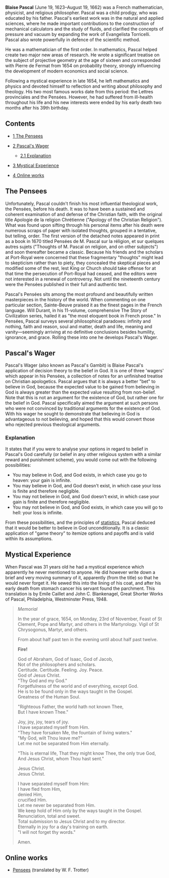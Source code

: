 **Blaise Pascal** (June 19, 1623–August 19, 1662) was a French
mathematician, physicist, and religious philosopher. Pascal was a
child prodigy, who was educated by his father. Pascal's earliest
work was in the natural and applied sciences, where he made
important contributions to the construction of mechanical
calculators and the study of fluids, and clarified the concepts of
pressure and vacuum by expanding the work of Evangelista
Torricelli. Pascal also wrote powerfully in defence of the
scientific method.

He was a mathematician of the first order. In mathematics, Pascal
helped create two major new areas of research. He wrote a
significant treatise on the subject of projective geometry at the
age of sixteen and corresponded with Pierre de Fermat from 1654 on
probability theory, strongly influencing the development of modern
economics and social science.

Following a mystical experience in late 1654, he left mathematics
and physics and devoted himself to reflection and writing about
philosophy and theology. His two most famous works date from this
period: the Lettres provinciales and the Pensées. However, he had
suffered from ill-health throughout his life and his new interests
were ended by his early death two months after his 39th birthday.

## Contents

-   [1 The Pensees](#The_Pensees)
-   [2 Pascal's Wager](#Pascal.27s_Wager)
    -   [2.1 Explanation](#Explanation)

-   [3 Mystical Experience](#Mystical_Experience)
-   [4 Online works](#Online_works)

## The Pensees

Unfortunately, Pascal couldn't finish his most influential
theological work, the Pensées, before his death. It was to have
been a sustained and coherent examination of and defense of the
Christian faith, with the original title Apologie de la religion
Chrétienne ("Apology of the Christian Religion"). What was found
upon sifting through his personal items after his death were
numerous scraps of paper with isolated thoughts, grouped in a
tentative, but telling, order. The first version of the detached
notes appeared in print as a book in 1670 titled Pensées de M.
Pascal sur la réligion, et sur quelques autres sujets ("Thoughts of
M. Pascal on religion, and on other subjects") and soon thereafter
became a classic. Because his friends and the scholars at
Port-Royal were concerned that these fragmentary "thoughts" might
lead to skepticism rather than to piety, they concealed the
skeptical pieces and modified some of the rest, lest King or Church
should take offense for at that time the persecution of Port-Royal
had ceased, and the editors were not interested in a renewal of
controversy. Not until the nineteenth century were the Pensées
published in their full and authentic text.

Pascal's Pensées sits among the most profound and beautifully
written masterpieces in the history of the world. When commenting
on one particular section, Sainte-Beuve praised it as the finest
pages in the French language. Will Durant, in his 11-volume,
comprehensive The Story of Civilization series, hailed it as "the
most eloquent book in French prose." In Pensées, Pascal surveys
several philosophical paradoxes: infinity and nothing, faith and
reason, soul and matter, death and life, meaning and
vanity—seemingly arriving at no definitive conclusions besides
humility, ignorance, and grace. Rolling these into one he develops
Pascal's Wager.

## Pascal's Wager

Pascal's Wager (also known as Pascal's Gambit) is Blaise Pascal's
application of decision theory to the belief in God. It is one of
three 'wagers' which appear in his Pensées, a collection of notes
for an unfinished treatise on Christian apologetics. Pascal argues
that it is always a better "bet" to believe in God, because the
expected value to be gained from believing in God is always greater
than the expected value resulting from non-belief. Note that this
is not an argument for the existence of God, but rather one for the
belief in God. Pascal specifically aimed the argument at such
persons who were not convinced by traditional arguments for the
existence of God. With his wager he sought to demonstrate that
believing in God is advantageous to not believing, and hoped that
this would convert those who rejected previous theological
arguments.

### Explanation

It states that if you were to analyse your options in regard to
belief in Pascal's God carefully (or belief in any other religious
system with a similar reward and punishment scheme), you would come
out with the following possibilities:

-   You may believe in God, and God exists, in which case you go to
    heaven: your gain is infinite.
-   You may believe in God, and God doesn't exist, in which case
    your loss is finite and therefore negligible.
-   You may not believe in God, and God doesn't exist, in which
    case your gain is finite and therefore negligible.
-   You may not believe in God, and God exists, in which case you
    will go to hell: your loss is infinite.

From these possibilities, and the principles of
[statistics](index.php?title=Statistics&action=edit&redlink=1 "Statistics (page does not exist)"),
Pascal deduced that it would be better to believe in God
unconditionally. It is a classic application of "game theory" to
itemize options and payoffs and is valid within its assumptions.

## Mystical Experience

When Pascal was 31 years old he had a mystical experience which
apparently he never mentioned to anyone. He did however write down
a brief and very moving summary of it, apparently (from the title)
so that he would never forget it. He sewed this into the lining of
his coat, and after his early death from stomach cancer his servant
found the parchment. This translation is by Emile Caillet and John
C. Blankenagel, Great Shorter Works of Pascal, Philadelphia,
Westminster Press, 1948.

> *Memorial*   
>   
> In the year of grace, 1654, on Monday, 23rd of November, Feast of
> St Clement, Pope and Martyr, and others in the Martyrology. Vigil
> of St Chrysogonus, Martyr, and others.   
>   
> From about half past ten in the evening until about half past
> twelve.   
>   
> **Fire!**   
>   
> God of Abraham, God of Isaac, God of Jacob,   
> Not of the philosophers and scholars.  
> Certitude. Certitude. Feeling. Joy. Peace.  
> God of Jesus Christ.  
> "Thy God and my God."   
> Forgetfulness of the world and of everything, except God.   
> He is to be found only in the ways taught in the Gospel.   
> Greatness of the Human Soul.   
>   
> "Righteous Father, the world hath not known Thee,   
> But I have known Thee."   
>   
> Joy, joy, joy, tears of joy.   
> I have separated myself from Him.   
> "They have forsaken Me, the fountain of living waters."   
> "My God, wilt Thou leave me?"   
> Let me not be separated from Him eternally.   
>   
> "This is eternal life, That they might know Thee, the only true
> God,   
> And Jesus Christ, whom Thou hast sent."   
>   
> Jesus Christ.   
> Jesus Christ.   
>   
> I have separated myself from Him:   
> I have fled from Him,   
> denied Him,   
> crucified Him.   
> Let me never be separated from Him.   
> We keep hold of Him only by the ways taught in the Gospel.   
> Renunciation, total and sweet.   
> Total submission to Jesus Christ and to my director.   
> Eternally in joy for a day's training on earth.   
> "I will not forget thy words."   
>   
> Amen.



## Online works

-   [Pensees](http://www.leaderu.com/cyber/books/pensees/pensees.html)
    (translated by W. F. Trotter)




